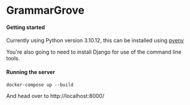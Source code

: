 # GrammarGrove

#### Getting started

Currently using Python version 3.10.12, this can be installed using [pyenv](https://github.com/pyenv/pyenv)

You're also going to need to install Django for use of the command line tools.

#### Running the server

```
docker-compose up --build
```

And head over to http://localhost:8000/
